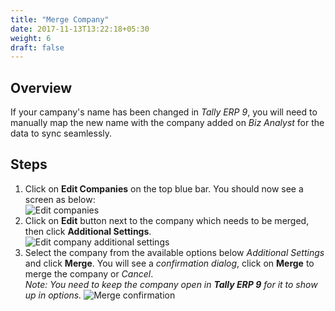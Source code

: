 ```yaml
---
title: "Merge Company"
date: 2017-11-13T13:22:18+05:30
weight: 6
draft: false
---
```



## Overview

If your campany's name has been changed in *Tally ERP 9*, you will need to manually map the new name with the company added on *Biz Analyst* for the data to sync seamlessly. 

## Steps

1. Click on **Edit Companies** on the top blue bar. You should now see a screen as below:  
![Edit companies](../../../images/desktop/fix_company_edit.png "Edit companies")
2. Click on **Edit** button next to the company which needs to be merged, then click **Additional Settings**.  
![Edit company additional settings](../../../images/desktop/fix_company_additional_settings.png "Edit company additional settings")
3. Select the company from the available options below *Additional Settings* and click **Merge**. You will see a *confirmation dialog*, click on **Merge** to merge the company or *Cancel*.  
*Note: You need to keep the company open in **Tally ERP 9** for it to show up in options.*
![Merge confirmation](../../../images/desktop/fix_company_confirm_merge.png "Merge confirmation")
